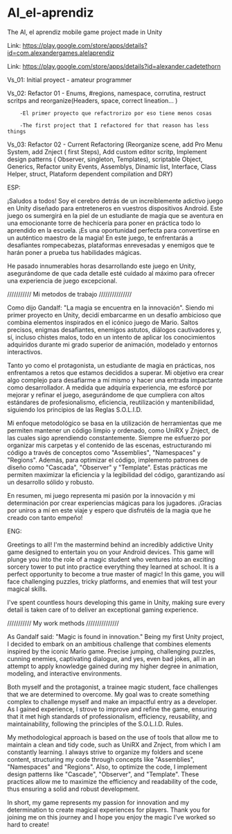 # Al_el-aprendiz
The Al, el aprendiz  mobile game project made in Unity

Link: https://play.google.com/store/apps/details?id=com.alexandergames.alelaprendiz

Link: https://play.google.com/store/apps/details?id=alexander.cadetethorn

Vs_01: Initial proyect - amateur programmer

Vs_02: Refactor 01 - Enums, #regions, namespace, corrutina, restruct scritps and reorganize(Headers, space, correct lineation... ) 

        -El primer proyecto que refactrorizo por eso tiene menos cosas 
        
        -The first project that I refactored for that reason has less things
        
        
Vs_03: Refactor 02 - Current Refactoring (Reorganize scene, add Pro Menu System, add Znject ( first Steps), Add custom editor scritp, Implement design patterns ( Observer, singleton, Templates), scriptable Object,  Generics, Refactor unity Events, Assemblys, Dinamic list, Interface, Class Helper, struct, Plataform dependent compilation and DRY)

ESP:

¡Saludos a todos! Soy el cerebro detrás de un increíblemente adictivo juego en Unity diseñado para entreteneros en vuestros dispositivos Android. Este juego os sumergirá en la piel de un estudiante de magia que se aventura en una emocionante torre de hechicería para poner en práctica todo lo aprendido en la escuela. ¡Es una oportunidad perfecta para convertirse en un auténtico maestro de la magia!
En este juego, te enfrentarás a desafiantes rompecabezas, plataformas enrevesadas y enemigos que te harán poner a prueba tus habilidades mágicas.

He pasado innumerables horas desarrollando este juego en Unity, asegurándome de que cada detalle esté cuidado al máximo para ofrecer una experiencia de juego excepcional.

/////////// Mi metodos de trabajo ///////////////

Como dijo Gandalf: "La magia se encuentra en la innovación". Siendo mi primer proyecto en Unity, decidí embarcarme en un desafío ambicioso que combina elementos inspirados en el icónico juego de Mario. Saltos precisos, enigmas desafiantes, enemigos astutos, diálogos cautivadores y, sí, incluso chistes malos, todo en un intento de aplicar los conocimientos adquiridos durante mi grado superior de animación, modelado y entornos interactivos.

Tanto yo como el protagonista, un estudiante de magia en prácticas, nos enfrentamos a retos que estamos decididos a superar. Mi objetivo era crear algo complejo para desafiarme a mí mismo y hacer una entrada impactante como desarrollador. A medida que adquiría experiencia, me esforcé por mejorar y refinar el juego, asegurándome de que cumpliera con altos estándares de profesionalismo, eficiencia, reutilización y mantenibilidad, siguiendo los principios de las Reglas S.O.L.I.D.

Mi enfoque metodológico se basa en la utilización de herramientas que me permiten mantener un código limpio y ordenado, como UniRX y Znject, de las cuales sigo aprendiendo constantemente. Siempre me esfuerzo por organizar mis carpetas y el contenido de las escenas, estructurando mi código a través de conceptos como "Assemblies", "Namespaces" y "Regions". Además, para optimizar el código, implemento patrones de diseño como "Cascada", "Observer" y "Template". Estas prácticas me permiten maximizar la eficiencia y la legibilidad del código, garantizando así un desarrollo sólido y robusto.

En resumen, mi juego representa mi pasión por la innovación y mi determinación por crear experiencias mágicas para los jugadores. ¡Gracias por uniros a mí en este viaje y espero que disfrutéis de la magia que he creado con tanto empeño!

ENG:

Greetings to all! I'm the mastermind behind an incredibly addictive Unity game designed to entertain you on your Android devices. This game will plunge you into the role of a magic student who ventures into an exciting sorcery tower to put into practice everything they learned at school. It is a perfect opportunity to become a true master of magic!
In this game, you will face challenging puzzles, tricky platforms, and enemies that will test your magical skills.

I've spent countless hours developing this game in Unity, making sure every detail is taken care of to deliver an exceptional gaming experience.

/////////// My work methods ///////////////

As Gandalf said: "Magic is found in innovation." Being my first Unity project, I decided to embark on an ambitious challenge that combines elements inspired by the iconic Mario game. Precise jumping, challenging puzzles, cunning enemies, captivating dialogue, and yes, even bad jokes, all in an attempt to apply knowledge gained during my higher degree in animation, modeling, and interactive environments.

Both myself and the protagonist, a trainee magic student, face challenges that we are determined to overcome. My goal was to create something complex to challenge myself and make an impactful entry as a developer. As I gained experience, I strove to improve and refine the game, ensuring that it met high standards of professionalism, efficiency, reusability, and maintainability, following the principles of the S.O.L.I.D. Rules.

My methodological approach is based on the use of tools that allow me to maintain a clean and tidy code, such as UniRX and Znject, from which I am constantly learning. I always strive to organize my folders and scene content, structuring my code through concepts like "Assemblies", "Namespaces" and "Regions". Also, to optimize the code, I implement design patterns like "Cascade", "Observer", and "Template". These practices allow me to maximize the efficiency and readability of the code, thus ensuring a solid and robust development.

In short, my game represents my passion for innovation and my determination to create magical experiences for players. Thank you for joining me on this journey and I hope you enjoy the magic I've worked so hard to create!
